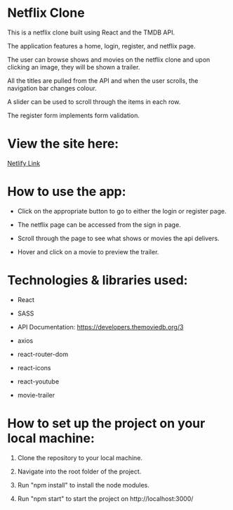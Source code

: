 # Netflix Clone

This is a netflix clone built using React and the TMDB API.

The application features a home, login, register, and netflix page.

The user can browse shows and movies on the netflix clone and upon clicking an image, they will be shown a trailer.

All the titles are pulled from the API and when the user scrolls, the navigation bar changes colour.

A slider can be used to scroll through the items in each row.

The register form implements form validation.

# View the site here:

[Netlify Link]()

# How to use the app:

- Click on the appropriate button to go to either the login or register page.

- The netflix page can be accessed from the sign in page.

- Scroll through the page to see what shows or movies the api delivers.

- Hover and click on a movie to preview the trailer.

# Technologies & libraries used:

- React

- SASS

- API Documentation: https://developers.themoviedb.org/3

- axios

- react-router-dom

- react-icons

- react-youtube

- movie-trailer

# How to set up the project on your local machine:

1. Clone the repository to your local machine.

2. Navigate into the root folder of the project.

3. Run "npm install" to install the node modules.

4. Run "npm start" to start the project on http://localhost:3000/
